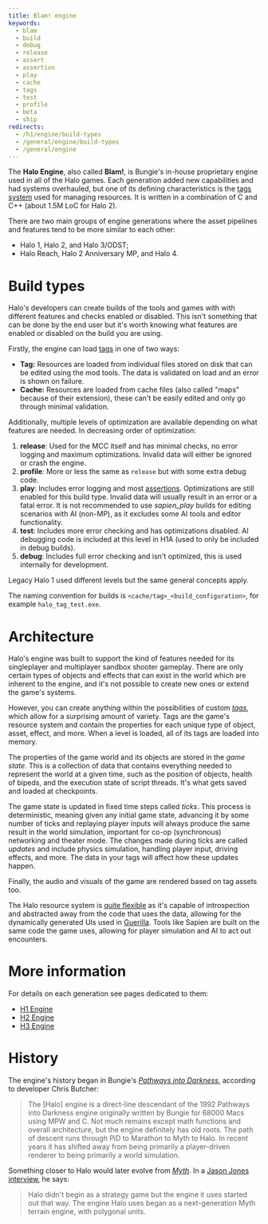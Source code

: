 ```yaml
---
title: Blam! engine
keywords:
  - blam
  - build
  - debug
  - release
  - assert
  - assertion
  - play
  - cache
  - tags
  - test
  - profile
  - beta
  - ship
redirects:
  - /h1/engine/build-types
  - /general/engine/build-types
  - /general/engine
---
```

The **Halo Engine**, also called **Blam!**, is Bungie's in-house proprietary engine used in all of the Halo games. Each generation added new capabilities and had systems overhauled, but one of its defining characteristics is the [tags system](~tags) used for managing resources. It is written in a combination of C and C++ (about 1.5M LoC for Halo 2).

There are two main groups of engine generations where the asset pipelines and features tend to be more similar to each other:

* Halo 1, Halo 2, and Halo 3/ODST;
* Halo Reach, Halo 2 Anniversary MP, and Halo 4.

# Build types
Halo's developers can create builds of the tools and games with with different features and checks enabled or disabled. This isn't something that can be done by the end user but it's worth knowing what features are enabled or disabled on the build you are using.

Firstly, the engine can load [tags](~) in one of two ways:

* **Tag:** Resources are loaded from individual files stored on disk that can be edited using the mod tools. The data is validated on load and an error is shown on failure.
* **Cache:** Resources are loaded from cache files (also called "maps" because of their extension), these can't be easily edited and only go through minimal validation.

Additionally, multiple levels of optimization are available depending on what features are needed. In decreasing order of optimization:

1. **release**: Used for the MCC itself and has minimal checks, no error logging and maximum optimizations. Invalid data will either be ignored or crash the engine.
2. **profile**: More or less the same as `release` but with some extra debug code.
3. **play**: Includes error logging and most [assertions](https://en.wikipedia.org/wiki/Assertion_(software_development)). Optimizations are still enabled for this build type. Invalid data will usually result in an error or a fatal error. It is not recommended to use _sapien_play_ builds for editing scenarios with AI (non-MP), as it excludes some AI tools and editor functionality.
4. **test**: Includes more error checking and has optimizations disabled. AI debugging code is included at this level in H1A (used to only be included in debug builds).
5. **debug**: Includes full error checking and isn't optimized, this is used internally for development.

Legacy Halo 1 used different levels but the same general concepts apply.

The naming convention for builds is `<cache/tag>_<build_configuration>`, for example `halo_tag_test.exe`.

# Architecture
Halo's engine was built to support the kind of features needed for its singleplayer and multiplayer sandbox shooter gameplay. There are only certain types of objects and effects that can exist in the world which are inherent to the engine, and it's not possible to create new ones or extend the game's systems.

However, you can create anything within the possibilities of custom [_tags_](~), which allow for a surprising amount of variety. Tags are the game's resource system and contain the properties for each unique type of object, asset, effect, and more. When a level is loaded, all of its tags are loaded into memory.

The properties of the game world and its objects are stored in the _game state_. This is a collection of data that contains everything needed to represent the world at a given time, such as the position of objects, health of bipeds, and the execution state of script threads. It's what gets saved and loaded at checkpoints.

The game state is updated in fixed time steps called _ticks_. This process is deterministic, meaning given any initial game state, advancing it by some number of ticks and replaying player inputs will always produce the same result in the world simulation, important for co-op (synchronous) networking and theater mode. The changes made during ticks are called _updates_ and include physics simulation, handling player input, driving effects, and more. The data in your tags will affect how these updates happen.

Finally, the audio and visuals of the game are rendered based on tag assets too.

The Halo resource system is [quite flexible](http://nikon.bungie.org/misc/gdc2005_mnoguchi/) as it's capable of introspection and abstracted away from the code that uses the data, allowing for the dynamically generated UIs used in [Guerilla](~h1-guerilla). Tools like Sapien are built on the same code the game uses, allowing for player simulation and AI to act out encounters.

# More information
For details on each generation see pages dedicated to them:
- [H1 Engine](~h1/engine)
- [H2 Engine](~h2/engine)
- [H3 Engine](~h3/engine)

# History
The engine's history began in Bungie's [_Pathways into Darkness_][pid], according to developer Chris Butcher:

> The \[Halo\] engine is a direct-line descendant of the 1992 Pathways into Darkness engine originally written by Bungie for 68000 Macs using MPW and C. Not much remains except math functions and overall architecture, but the engine definitely has old roots. The path of descent runs through PiD to Marathon to Myth to Halo. In recent years it has shifted away from being primarily a player-driven renderer to being primarily a world simulation.

Something closer to Halo would later evolve from [_Myth_][myth]. In a [Jason Jones interview][jones-interview], he says:

> Halo didn't begin as a strategy game but the engine it uses started out that way. The engine Halo uses began as a next-generation Myth terrain engine, with polygonal units.

[jones-interview]: https://web.archive.org/web/20000815110240/http://www.insidemacgames.com/features/99/jones/jones.shtml
[myth]: https://en.wikipedia.org/wiki/Myth_(series)
[pid]: https://en.wikipedia.org/wiki/Pathways_into_Darkness